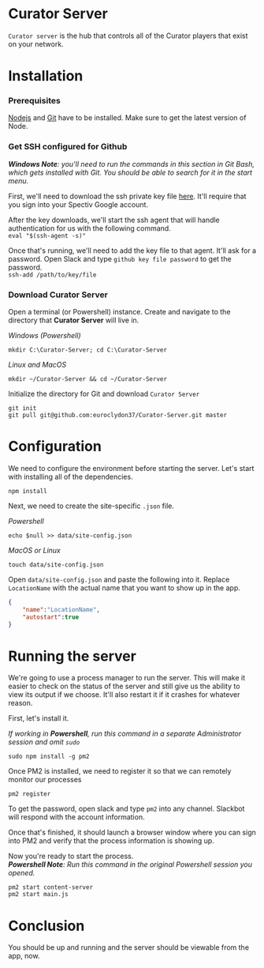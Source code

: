# Curator Server
`Curator server` is the hub that controls all of the Curator players that exist on your network.

# Installation

### Prerequisites
[Nodejs](https://nodejs.org/en/) and [Git](https://git-scm.com/) have to be installed. Make sure to get the latest version of Node.

### Get SSH configured for Github
_**Windows Note**: you'll need to run the commands in this section in Git Bash, which gets installed with Git. You should be able to search for it in the start menu._  

First, we'll need to download the ssh private key file [here](https://drive.google.com/a/sparrowav.com/file/d/0B_MvBkpX7P0mTGhod0hJR0JHeUk/view?usp=sharing). It'll require that you sign into your Spectiv Google account.

After the key downloads, we'll start the ssh agent that will handle authentication for us with the following command.  
`eval "$(ssh-agent -s)"`  

Once that's running, we'll need to add the key file to that agent. It'll ask for a password. Open Slack and type `github key file password` to get the password.  
`ssh-add /path/to/key/file`

### Download Curator Server
Open a terminal (or Powershell) instance.
Create and navigate to the directory that **Curator Server** will live in.

*Windows (Powershell)*  
```
mkdir C:\Curator-Server; cd C:\Curator-Server
```

*Linux and MacOS*  
```
mkdir ~/Curator-Server && cd ~/Curator-Server
```

Initialize the directory for Git and download `Curator Server`
```
git init
git pull git@github.com:euroclydon37/Curator-Server.git master
```

# Configuration

We need to configure the environment before starting the server. Let's start with installing all of the dependencies.
```
npm install
```
Next, we need to create the site-specific `.json` file.  

*Powershell*
```
echo $null >> data/site-config.json
```
*MacOS or Linux*
```
touch data/site-config.json
```

Open `data/site-config.json` and paste the following into it. Replace `LocationName` with the actual name that you want to show up in the app.
```json
{
	"name":"LocationName",
	"autostart":true
}
```

# Running the server
We're going to use a process manager to run the server. This will make it easier to check on the status of the server and still give us the ability to view its output if we choose. It'll also restart it if it crashes for whatever reason.  

First, let's install it.

_If working in **Powershell**, run this command in a separate Administrator session and omit `sudo`_
```
sudo npm install -g pm2
```

Once PM2 is installed, we need to register it so that we can remotely monitor our processes
```
pm2 register
```
To get the password, open slack and type `pm2` into any channel. Slackbot will respond with the account information.

Once that's finished, it should launch a browser window where you can sign into PM2 and verify that the process information is showing up.

Now you're ready to start the process.  
_**Powershell Note**: Run this command in the original Powershell session you opened._
```
pm2 start content-server
pm2 start main.js
```

# Conclusion
You should be up and running and the server should be viewable from the app, now.
